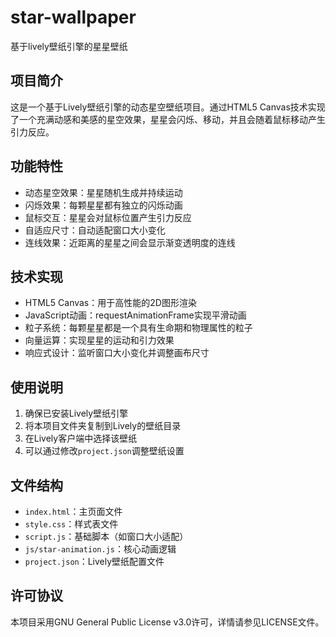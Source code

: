 # star-wallpaper
基于lively壁纸引擎的星星壁纸

## 项目简介

这是一个基于Lively壁纸引擎的动态星空壁纸项目。通过HTML5 Canvas技术实现了一个充满动感和美感的星空效果，星星会闪烁、移动，并且会随着鼠标移动产生引力反应。

## 功能特性

- 动态星空效果：星星随机生成并持续运动
- 闪烁效果：每颗星星都有独立的闪烁动画
- 鼠标交互：星星会对鼠标位置产生引力反应
- 自适应尺寸：自动适配窗口大小变化
- 连线效果：近距离的星星之间会显示渐变透明度的连线

## 技术实现

- HTML5 Canvas：用于高性能的2D图形渲染
- JavaScript动画：requestAnimationFrame实现平滑动画
- 粒子系统：每颗星星都是一个具有生命期和物理属性的粒子
- 向量运算：实现星星的运动和引力效果
- 响应式设计：监听窗口大小变化并调整画布尺寸

## 使用说明

1. 确保已安装Lively壁纸引擎
2. 将本项目文件夹复制到Lively的壁纸目录
3. 在Lively客户端中选择该壁纸
4. 可以通过修改`project.json`调整壁纸设置

## 文件结构

- `index.html`：主页面文件
- `style.css`：样式表文件
- `script.js`：基础脚本（如窗口大小适配）
- `js/star-animation.js`：核心动画逻辑
- `project.json`：Lively壁纸配置文件

## 许可协议

本项目采用GNU General Public License v3.0许可，详情请参见LICENSE文件。
